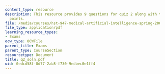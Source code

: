 ```yaml
---
content_type: resource
description: This resource provides 9 questions for quiz 2 along with their grading
  points.
file: /media/courses/hst-947-medical-artificial-intelligence-spring-2005/0edcd58f8d772ab8f7309edbec0e1ff4_q2_soln.pdf
file_type: application/pdf
learning_resource_types:
- Exams
ocw_type: OCWFile
parent_title: Exams
parent_type: CourseSection
resourcetype: Document
title: q2_soln.pdf
uid: 0edcd58f-8d77-2ab8-f730-9edbec0e1ff4
---
```


